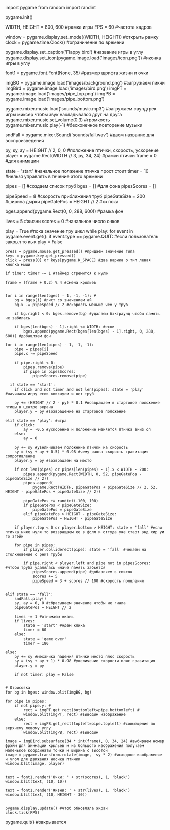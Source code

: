 
import pygame
from random import randint

pygame.init()

WIDTH, HEIGHT = 800, 600 #рамка игры
FPS = 60 #частота кадров

window = pygame.display.set_mode((WIDTH, HEIGHT)) #открыть рамку
clock = pygame.time.Clock() #ограничение по времени

pygame.display.set_caption('Flappy bird') #название игры в углу
pygame.display.set_icon(pygame.image.load('images/icon.png')) #иконка игры в углу

font1 = pygame.font.Font(None, 35) #размер шрифта жизни и очки

imgBG = pygame.image.load('images/background.png') #загружаем пикчи
imgBird = pygame.image.load('images/bird.png')
imgPT = pygame.image.load('images/pipe_top.png')
imgPB = pygame.image.load('images/pipe_bottom.png')

pygame.mixer.music.load('sounds/music.mp3') #загружаем саундтрек игры миксер чтобы звук накладывался друг на друга
pygame.mixer.music.set_volume(0.3) #громкость
pygame.mixer.music.play(-1) #бесконечное повторение музыки

sndFall = pygame.mixer.Sound('sounds/fall.wav') #даем название для воспроизведения

py, sy, ay = HEIGHT // 2, 0, 0  #положение птички, скорость, ускорение
player = pygame.Rect(WIDTH // 3, py, 34, 24) #рамки птички
frame = 0 #для анимации

state = 'start' #начальное полжение птичка прост стоит
timer = 10 #нельзя управлять в течение этого времени

pipes = [] #создаем список труб
bges = [] #для фона
pipesScores = []

pipeSpeed = 8 #скорость приближения труб
pipeGateSize = 200 #ширина дырки
pipeGatePos = HEIGHT // 2 #хз пока

bges.append(pygame.Rect(0, 0, 288, 600)) #рамка фон

lives = 5 #жизни
scores = 0 #начальное число очков

play = True #пока значение тру цикл
while play:
    for event in pygame.event.get():
        if event.type == pygame.QUIT: #если пользователь закрыл то кык
            play = False

    press = pygame.mouse.get_pressed() #придаем значение типа
    keys = pygame.key.get_pressed()
    click = press[0] or keys[pygame.K_SPACE] #два варика о тип левая кнопка мыши

    if timer: timer -= 1 #таймер стремится к нулю

    frame = (frame + 0.2) % 4 #смена крыльев


    for i in range(len(bges) - 1, -1, -1): #
        bg = bges[i] #лист со значением ай
        bg.x -= pipeSpeed // 2 #скорость меньше чем у труб

        if bg.right < 0: bges.remove(bg) #удаляем бэкграунд чтобы память не забилась

        if bges[len(bges) - 1].right <= WIDTH: #если 
            bges.append(pygame.Rect(bges[len(bges) - 1].right, 0, 288, 600)) #добавляем фон

    for i in range(len(pipes) - 1, -1, -1):
        pipe = pipes[i]
        pipe.x -= pipeSpeed

        if pipe.right < 0:
            pipes.remove(pipe)
            if pipe in pipesScores:
                pipesScores.remove(pipe)
                
      if state == 'start':
        if click and not timer and not len(pipes): state = 'play' #начинаем игру если кликнули и нет труб

        py += (HEIGHT // 2 - py) * 0.1 #возвращаем в стартовое положение птицы в центре экрана
        player.y = py #возвращение на стартовое положение

    elif state == 'play': #игра
        if click:
            ay = -0.5 #ускорение и положение меняется птичка вниз оп
        else:
            ay = 0

        py += sy #увеличиваем положение птички на скорость
        sy = (sy + ay + 0.5) * 0.98 #чему равна скорость гравитация сопротивление
        player.y = py #возвращаем на место

        if not len(pipes) or pipes[len(pipes) - 1].x < WIDTH - 200:
            pipes.append(pygame.Rect(WIDTH, 0, 52, pipeGatePos - pipeGateSize // 2))
            pipes.append(
                pygame.Rect(WIDTH, pipeGatePos + pipeGateSize // 2, 52, HEIGHT - pipeGatePos + pipeGateSize // 2))

            pipeGatePos += randint(-100, 100)
            if pipeGatePos < pipeGateSize:
                pipeGatePos = pipeGateSize
            elif pipeGatePos > HEIGHT - pipeGateSize:
                pipeGatePos = HEIGHT - pipeGateSize

        if player.top < 0 or player.bottom > HEIGHT: state = 'fall' #если птичка ниже нуля то возвращаем ее в фолл и оттуда уже старт энд хир уи го эгэйн

        for pipe in pipes:
            if player.colliderect(pipe): state = 'fall' #чекаем на столкновение с рект трубы

            if pipe.right < player.left and pipe not in pipesScores: #чтобы труба удалялась иначе память забьется
                pipesScores.append(pipe) #добавляем в список
                scores += 5
                pipeSpeed = 3 + scores // 100 #скорость появления


    elif state == 'fall':
        sndFall.play()
        sy, ay = 0, 0 #сбрасываем значение чтобы не гнала
        pipeGatePos = HEIGHT // 2

        lives -= 1 #отнимаем жизнь
        if lives:
            state = 'start' #ждем клика
            timer = 60
        else:
            state = 'game over'
            timer = 180

    else:
        py += sy #механика падения птички место плюс скорость
        sy = (sy + ay + 1) * 0.98 #увеличение скорости плюс гравитация
        player.y = py

        if not timer: play = False


    # Отрисовка
    for bg in bges: window.blit(imgBG, bg)

    for pipe in pipes:
        if not pipe.y: #
            rect = imgPT.get_rect(bottomleft=pipe.bottomleft) #
            window.blit(imgPT, rect) #выводим изображение
        else:
            rect = imgPB.get_rect(topleft=pipe.topleft) #совмещение по верхнему левому углу
            window.blit(imgPB, rect) #выводим

    image = imgBird.subsurface(34 * int(frame), 0, 34, 24) #выбираем номер фрэйм для анимации крыльев и из большого изображения получаем маленькое координаты точки и ширина с высотой
    image = pygame.transform.rotate(image, -sy * 2) #исходное изображение и угол для движения носика птички
    window.blit(image, player)


    text = font1.render('Очки: ' + str(scores), 1, 'black')
    window.blit(text, (10, 10))

    text = font1.render('Жизни: ' + str(lives), 1, 'black')
    window.blit(text, (10, HEIGHT - 30))


    pygame.display.update() #чтоб обновляла экран
    clock.tick(FPS)


pygame.quit() #закрывается
